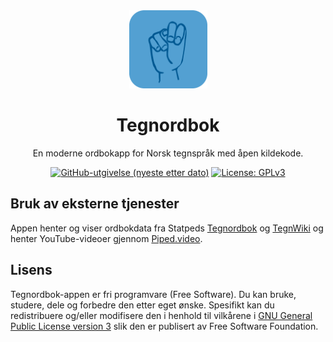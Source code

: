 <div align="center">

<img src="assets/icon.png" width="125">

# **Tegnordbok**

En moderne ordbokapp for Norsk tegnspråk med åpen kildekode.

<a href="https://github.com/petlyh/Tegnordbok/releases/latest"><img alt="GitHub-utgivelse (nyeste etter dato)" src="https://img.shields.io/github/v/release/petlyh/Tegnordbok?logo=github&style=flat-square&label=utgivelse"></a>
<a href="https://www.gnu.org/licenses/gpl-3.0"><img alt="License: GPLv3" src="https://img.shields.io/badge/lisens-GPLv3-red.svg?style=flat-square"></a>
</div>

## Bruk av eksterne tjenester

Appen henter og viser ordbokdata fra Statpeds [Tegnordbok](https://www.minetegn.no/Tegnordbok-2016/tegnordbok.php) og [TegnWiki](https://www.minetegn.no/tegnordbok/tegnwiki/) og henter YouTube-videoer gjennom [Piped.video](https://piped.video).

## Lisens

Tegnordbok-appen er fri programvare (Free Software). Du kan bruke, studere, dele og forbedre den etter eget ønske. Spesifikt kan du redistribuere og/eller modifisere den i henhold til vilkårene i [GNU General Public License version 3](https://www.gnu.org/licenses/gpl-3.0.en.html) slik den er publisert av Free Software Foundation.
